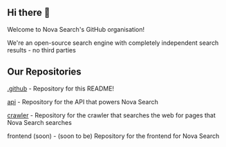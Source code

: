 ## Hi there 👋
Welcome to Nova Search's GitHub organisation!

We're an open-source search engine with completely independent search results - no third parties

## Our Repositories
[.github](https://github.com/Nova-Search/.github) - Repository for this README!

[api](https://github.com/Nova-Search/api) - Repository for the API that powers Nova Search

[crawler](https://github.com/Nova-Search/crawler) - Repository for the crawler that searches the web for pages that Nova Search searches

frontend (soon) - (soon to be) Repository for the frontend for Nova Search
